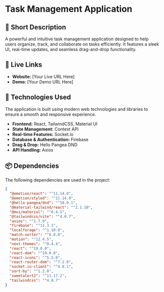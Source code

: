 # Task Management Application

## 📝 Short Description
A powerful and intuitive task management application designed to help users organize, track, and collaborate on tasks efficiently. It features a sleek UI, real-time updates, and seamless drag-and-drop functionality.

## 🔗 Live Links
- **Website:** [Your Live URL Here]
- **Demo:** [Your Demo URL Here]

## 🚀 Technologies Used
The application is built using modern web technologies and libraries to ensure a smooth and responsive experience.

- **Frontend:** React, TailwindCSS, Material UI
- **State Management:** Context API
- **Real-time Features:** Socket.io
- **Database & Authentication:** Firebase
- **Drag & Drop:** Hello Pangea DND
- **API Handling:** Axios

## 📦 Dependencies
The following dependencies are used in the project:

```json
{
  "@emotion/react": "^11.14.0",
  "@emotion/styled": "^11.14.0",
  "@hello-pangea/dnd": "^18.0.1",
  "@material-tailwind/react": "^2.1.10",
  "@mui/material": "^6.4.5",
  "@tailwindcss/vite": "^4.0.7",
  "axios": "^1.7.9",
  "firebase": "^11.3.1",
  "localforage": "^1.10.0",
  "match-sorter": "^8.0.0",
  "motion": "^12.4.5",
  "next-themes": "^0.4.4",
  "react": "^19.0.0",
  "react-dom": "^19.0.0",
  "react-icons": "^5.5.0",
  "react-router-dom": "^7.2.0",
  "socket.io-client": "^4.8.1",
  "sort-by": "^1.2.0",
  "sweetalert2": "^11.17.2",
  "tailwindcss": "^4.0.7"
}
